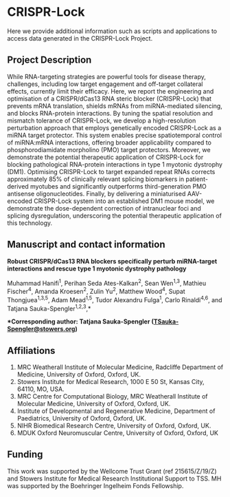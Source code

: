 # CRISPR-Lock

Here we provide additional information such as scripts and applications to access data generated in the CRISPR-Lock Project.


## Project Description

While RNA-targeting strategies are powerful tools for disease therapy, challenges, including low target engagement and off-target collateral effects, currently limit their efficacy. Here, we report the engineering and optimisation of a CRISPR/dCas13 RNA steric blocker (CRISPR-Lock) that prevents mRNA translation, shields mRNAs from miRNA-mediated silencing, and blocks RNA-protein interactions. By tuning the spatial resolution and mismatch tolerance of CRISPR-Lock, we develop a high-resolution perturbation approach that employs genetically encoded CRISPR-Lock as a miRNA target protector. This system enables precise spatiotemporal control of miRNA:mRNA interactions, offering broader applicability compared to phosphorodiamidate morpholino (PMO) target protectors. Moreover, we demonstrate the potential therapeutic application of CRISPR-Lock for blocking pathological RNA-protein interactions in type 1 myotonic dystrophy (DM1). Optimising CRISPR-Lock to target expanded repeat RNAs corrects approximately 85% of clinically relevant splicing biomarkers in patient-derived myotubes and significantly outperforms third-generation PMO antisense oligonucleotides. Finally, by delivering a miniaturised AAV-encoded CRISPR-Lock system into an established DM1 mouse model, we demonstrate the dose-dependent correction of intranuclear foci and splicing dysregulation, underscoring the potential therapeutic application of this technology. 


## Manuscript and contact information
**Robust CRISPR/dCas13 RNA blockers specifically perturb miRNA-target interactions and rescue type 1 myotonic dystrophy pathology**

Muhammad Hanifi<sup>1</sup>, Perihan Seda Ates-Kalkan<sup>2</sup>, Sean Wen<sup>1,3</sup>, Mathieu Fischer<sup>4</sup>, Amanda Kroesen<sup>2</sup>, Zulin Yu<sup>2</sup>, Matthew Wood<sup>4</sup>, Supat Thongjuea<sup>1,3,5</sup>, Adam Mead<sup>1,5</sup>, Tudor Alexandru Fulga<sup>1</sup>, Carlo Rinaldi<sup>4,6</sup>, and Tatjana Sauka-Spengler<sup>1,2,3</sup>,*

**\*Corresponding author: Tatjana Sauka-Spengler (TSauka-Spengler@stowers.org)**

## Affiliations

1.  MRC Weatherall Institute of Molecular Medicine, Radcliffe Department of Medicine, University of Oxford, Oxford, UK.
2.  Stowers Institute for Medical Research, 1000 E 50 St, Kansas City, 64110, MO, USA.
3.  MRC Centre for Computational Biology, MRC Weatherall Institute of Molecular Medicine, University of Oxford, Oxford, UK.
4.  Institute of Developmental and Regenerative Medicine, Department of Paediatrics, University of Oxford, Oxford, UK.
5.  NIHR Biomedical Research Centre, University of Oxford, Oxford, UK.
6.  MDUK Oxford Neuromuscular Centre, University of Oxford, Oxford, UK


## Funding

This work was supported by the Wellcome Trust Grant (ref 215615/Z/19/Z) and Stowers Institute for Medical Research Institutional Support to TSS. MH was supported by the Boehringer Ingelheim Fonds Fellowship.
